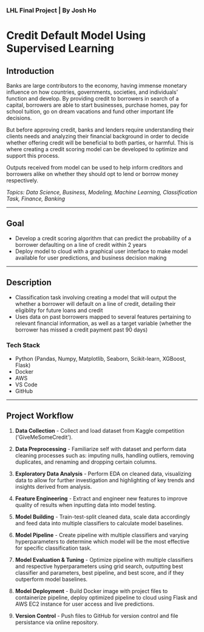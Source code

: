 ### LHL Final Project | By Josh Ho
# **Credit Default Model Using Supervised Learning**

## **Introduction**
Banks are large contributors to the economy, having immense monetary influence on how countries, governments, societies, and individuals’ function and develop. By providing credit to borrowers in search of a capital, borrowers are able to start businesses, purchase homes, pay for school tuition, go on dream vacations and fund other important life decisions.

But before approving credit, banks and lenders require understanding their clients needs and analyzing their financial background in order to decide whether offering credit will be beneficial to both parties, or harmful. This is where creating a credit scoring model can be developed to optimize and support this process.

Outputs received from model can be used to help inform creditors and borrowers alike on whether they should opt to lend or borrow money respectively.

_Topics: Data Science, Business, Modeling, Machine Learning, Classification Task, Finance, Banking_

---

## **Goal**
- Develop a credit scoring algorithm that can predict the probability of a borrower defaulting on a line of credit within 2 years 
- Deploy model to cloud with a graphical user interface to make model available for user predictions, and business decision making

--- 

## **Description**
- Classification task involving creating a model that will output the whether a borrower will default on a line of credit, detailing their eligiblity for future loans and credit
- Uses data on past borrowers mapped to several features pertaining to relevant financial information, as well as a target variable (whether the borrower has missed a credit payment past 90 days)

### **Tech Stack**
- Python (Pandas, Numpy, Matplotlib, Seaborn, Scikit-learn, XGBoost, Flask)
- Docker
- AWS
- VS Code
- GitHub
 
---

## **Project Workflow**
1.	**Data Collection** - Collect and load dataset from Kaggle competition ('GiveMeSomeCredit').

2.	**Data Preprocessing** - Familiarize self with dataset and perform data cleaning processes such as: imputing nulls, handling outliers, removing duplicates, and renaming and dropping certain columns.

3.	**Exploratory Data Analysis** - Perform EDA on cleaned data, visualizing data to allow for further investigation and highlighting of key trends and insights derived from analysis. 

4.	**Feature Engineering** - Extract and engineer new features to improve quality of results when inputting data into model testing.

5.	**Model Building** - Train-test-split cleaned data, scale data accordingly and feed data into multiple classifiers to calculate model baselines.

6.	**Model Pipeline** - Create pipeline with multiple classifiers and varying hyperparameters to determine which model will be the most effective for specific classification task.

7.	**Model Evaluation & Tuning** - Optimize pipeline with multiple classifiers and respective hyperparameters using grid search, outputting best classifier and parameters, best pipeline, and best score, and if they outperform model baselines. 

8.	**Model Deployment** - Build Docker image with project files to containerize pipeline, deploy optimized pipeline to cloud using Flask and AWS EC2 instance for user access and live predictions. 

9.	**Version Control** - Push files to GitHub for version control and file persistance via online repository.



